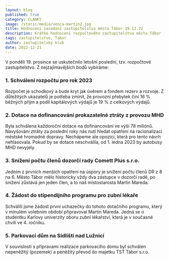 ```yaml
---
layout: blog
published: true
category: CLANKY
image: /static/media/venca-martin2.jpg
title: Hodnocení zasedání zastupitelstva města Tábor 19.12.22
description: Krátké hodnocení rozpočtového zastupitelstva města Tábor
tags: zastupitelstvo, Tabor
author: zastupitelský klub
date: 2022-12-21
---
```


V pondělí 19. prosince se uskutečnilo letošní poslední, tzv. rozpočtové zastupitelstvo. Z nejzajímavějších bodů vybíráme:

### 1. Schválení rozpočtu pro rok 2023 
Rozpočet je schodkový a bude kryt jak úvěrem a fondem rezerv a rozvoje. Z důležitých ukazatelů je potřeba zmínit, že provozní přebytek činí 16 % běžných příjm a podíl kapitálových výdajů je 19 % z celkových výdajů.

### 2. Dotace na dofinancování prokazatelné ztráty z provozu MHD
Byla schválena každoroční dotace na dofinancování ve výši 78 miliónů. Navyšování ztráty za poslední roky nás nutí hledat opatření na racionalizaci městské hromadné dopravy. Nechápeme ale opozici, která pro tento návrh nehlasovala. Pokud by se dotace neschválila, od 1. ledna 2023 by autobusy MHD nevyjely.

### 3. Snížení počtu členů dozorčí rady Comett Plus s.r.o.
Jedním z prvních menších opatření na úspory je snížení počtu členů DR z 8 na 6.  Město Tábor mělo historicky vždy dva zástupce v dozorčí radě, po snížení zůstává jen jeden člen, a to náš místostarosta Martin Mareda.

### 4.  Žádost do stipendijního programu pro zubní lékaře 
Schválili jsme žádost první uchazečky do tohoto dotačního programu, který v minulém volebním období připravoval Martin Mareda. Jedná se o studentku Karlovy univerzity oboru zubní lékařství, která je v současné chvíli ve 4. ročníku.

### 5. Parkovací dům na Sídlišti nad Lužnicí
V souvislosti s přípravami realizace parkovacího domu byl schválen nepeněžitý (pozemek)  a peněžitý převod do majetku TST Tábor s.r.o. 
